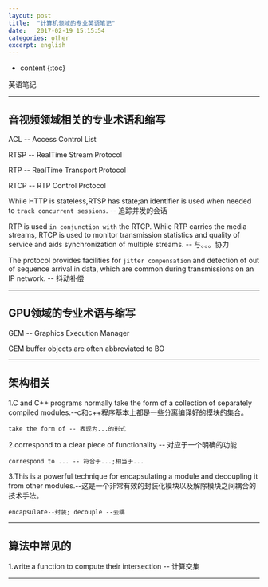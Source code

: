 ```yaml
---
layout: post
title:  "计算机领域的专业英语笔记"
date:   2017-02-19 15:15:54
categories: other
excerpt: english
---
```


* content
{:toc}

英语笔记

---

## 音视频领域相关的专业术语和缩写

ACL -- Access Control List

RTSP -- RealTime Stream Protocol

RTP  -- RealTime Transport Protocol

RTCP -- RTP Control Protocol

While HTTP is stateless,RTSP has state;an identifier is used when needed to `track concurrent sessions`. -- 追踪并发的会话

RTP is used `in conjunction with` the RTCP. While RTP carries the media streams, RTCP is used to monitor transmission statistics and quality of service and aids synchronization of multiple streams. -- 与。。。协力

The protocol provides facilities for `jitter compensation` and detection of out of sequence arrival in data, which are common during transmissions on an IP network. -- 抖动补偿


  

---

## GPU领域的专业术语与缩写

GEM -- Graphics Execution Manager

GEM buffer objects are often abbreviated to BO

---

## 架构相关

1.C and C++ programs normally take the form of a collection of separately compiled modules.--c和c++程序基本上都是一些分离编译好的模块的集合。
<pre><code>take the form of -- 表现为...的形式
</code></pre>

2.correspond to a clear piece of functionality -- 对应于一个明确的功能
<pre><code>correspond to ... -- 符合于...;相当于...
</code></pre>

3.This is a powerful technique for encapsulating a module and decoupling it from other modules.--这是一个非常有效的封装化模块以及解除模块之间耦合的技术手法。
<pre><code>encapsulate--封装; decouple --去耦
</code></pre>

---

## 算法中常见的

1.write a function to compute their intersection -- 计算交集



---

